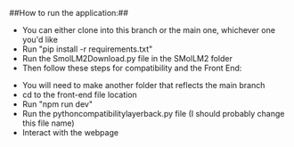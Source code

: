 ##How to run the application:##

* You can either clone into this branch or the main one, whichever one you'd like
* Run "pip install -r requirements.txt"
* Run the SmolLM2Download.py file in the SMolLM2 folder
* Then follow these steps for compatibility and the Front End:
- You will need to make another folder that reflects the main branch
- cd to the front-end file location
- Run "npm run dev"
- Run the pythoncompatibilitylayerback.py file (I should probably change this file name)
- Interact with the webpage
